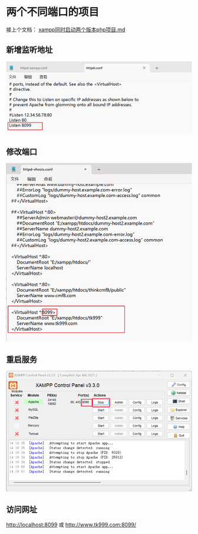 # 两个不同端口的项目

接上个文档：  [xampp同时启动两个版本php项目.md](xampp同时启动两个版本php项目.md)

## 新增监听地址

![alt text](img/新增监听地址.png)

## 修改端口

![alt text](img/修改端口.png)

## 重启服务

![alt text](img/重启服务.png)

## 访问网址

<http://localhost:8099>
或
<http://www.tk999.com:8099/>
